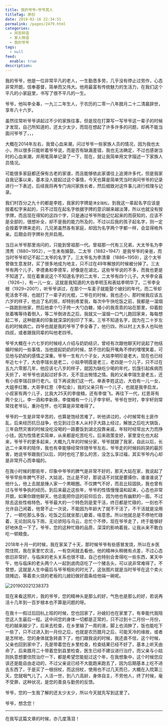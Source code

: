 ```yaml
---
title: 我的爷爷–爷爷其人
titleTag: 原创
date: 2019-02-16 22:34:51
permalink: /pages/2479.html
categories: 
  - 闲言碎语
  - 家人物语
  - 我的爷爷
tags: 
  - null
feed: 
  enable: true
description: 
---
```


我的爷爷，他是一位非常平凡的老人，一生勤恳多劳，几乎没有停止过劳作，心态非常开朗，信奉基督，简单而又伟大。他用最富有传统魅力的生活力，在我们这个平凡的小家庭里，书写了很不平凡的一生。

爷爷，他叫李全春，一九三二年生人，于农历的二零一八年腊月二十二清晨辞世，享年八十六岁。

虽然往常听爷爷讲起过不少的家族往事，但是现在打算写一写爷爷这一辈子的时候才发现，自己所知道的，还太少太少，而现在想起了许多许多的问题，却再不能当面问爷爷了，，，

大概在2014年左右，我曾心血来潮，问过爷爷一些家族人员的情况，因为我也太小，所以很多只能听着爷爷说，而是否有缺漏差错，我也无法确定，不过也感谢当时的心血来潮，并用笔简单记录了一下，现在，就让我简单用文字描述一下家族人员情况。

可能很多家庭都还保有古老的家谱，而且能够依此家谱往上追溯许多代，但是我家自我记事以来，基本没人提起过这个事情，今天也算是简单凭当时询问爷爷的记录进行一下表述，后续我将再专门询问家族长者，然后细致对这件事儿进行梳理与记录。

我们村百分之九十的都是李姓，我家的字牌是`清全瑞松`，到我这一辈起名字应该是按着松字来起的，只不过现在起名字依据字牌的意识越来越淡薄，所以也就没有按字牌，而且现在得知的这四个字，只是通过爷爷所能记忆起来的而获知的，应该不是全部的，很想补全，却不是我的能力所及的，不过以后我的孩子起名字，则一定会按着字牌来走的，几兄弟虽然各有家庭，却因为名字两个字都一样，会显得格外亲。后期会将字牌补充并启用。

当日从爷爷那里询问的，只能到曾祖那一代。曾祖那一代有三兄弟，大太爷名为李清秀（1880~1952），一生未有婚娶。二太爷（1882~1947）是我爷爷的亲爸，而当时爷爷却记不起二太爷的名字了。三太爷名为李清章（1886~1959），这个太爷曾做生意发财，买了很多地成为地主，只不过在49年解放的时候被分掉了。三太爷有两个儿子，李德勇和李德军，好像是在湖北，这些爷爷说的不多，而我也更是不知道了。现在着重说这个不知道名字的二太爷，二太爷有四个儿子。大爷李全喜（1926~），有一儿一女，这就是我知道的大伯李明玉和表姑李明华了。二爷李全根（1929~200?），听爷爷讲过，在那个一车麦子就能娶个媳妇的年代，而二爷却死活舍不得，也就打了一辈子的光棍，二爷在的时候，我也还小，那时候我应该五六岁的样子，他出了名的抠，却特别疼爱我，每次中午快吃饭之前，我都是一溜烟一路跑到他家，然后他拿个勺子挎一大勺白糖，矮小的我乖乖的站在那里，仰着脸张着嘴等待着倒入，等二爷倒进去之后，我就又一溜烟一口气儿跑回家来，每每想起二爷，这种甜美的印象就深深的刻印了下来。三爷不知道名字，因为在二十岁左右的时候病亡。四爷也就是我的爷爷了李全春了，他行四，所以村上大多人也叫他四叔，或者跟我同辈的叫他老四爷。

爷爷大概在十六七岁的时候经人介绍与奶奶结识，曾经有次跟他聊天时说起了他结婚时候的一些事情，当他提起奶奶的时候，禁不住的裂开嘴角不停的嘿嘿笑着，可见他与奶奶的感情之深重。爷爷一生有六个子女，大姑李明珍是老大，现在也已经年近七十了，大伯李瑞长是老二，小姑李明霞是老三，老四是一个儿子，只不过在五九六零那几年，他应该七八岁的样子，就因为缺吃少喝的年代，饥饿引起疾病而夭折了，听爷爷也说起过好多次，无不显出惋惜之情。我的父亲李瑞生是老五，还有小叔李瑞召排行老六。往下再说我们这一代，单表李姓这边，大伯有一儿一女，大姐李红雅，大哥李红恩（李松金），我的父亲只有一个儿子，也就是我李启龙，小叔家有两个儿子，比我大25天的李俊楠，还有李俊飞。再往下一代，红恩哥有两个女儿，李一涵和李新焕，李俊楠有一个儿子李宇轩。爷爷在世时，李宇轩则常常找老爷玩，重孙在怀，也可算是非常难得了。

爷爷的一生是非常辛苦的，也算是饱经苦难了，听他讲过的，小时候常有土匪作乱，后来经历抗日战争，也见到过日本人从村子大路上经过，解放之后吃大锅饭，三年自然灾害的时候没吃没喝的一路要饭到湖北投靠亲戚，年轻时经常出大力而挣小钱，因为性情老实简单，从来都是吃苦吃亏。后来政策变好，家里变化也大起来，爷爷干的更多起来，大概九几年的时候分家，爷爷就跟了我家，自此以后，长达二十来年的陪伴，我也有幸能够经常伴随爷爷左右，爷爷走的时候妈妈哭的最厉害，她说爷爷跟我们以后，同时也吃了那么的苦，没怎么享过福，其实爷爷内心却是非常开心而幸福的。

在我小时候的那些年，印象中爷爷的脾气是非常不好的，那天大姑在家，我说起了爷爷早些年脾气不好，大姑说，岂止是不好，那说话不对就是要揍你，谁谁谁说了他什么，他上去就是捶人家一个黑眼圈。不仅脾气不好，而且比较固执，我也曾有过与爷爷争执的经历。到后来最近这些年，爷爷的性情慢慢温和起来，心态也非常开朗，如果你跟他聊天，他总能把你逗的前仰后合，因为他也有幽默的一面。不过除去这些性格特色，爷爷最大的一个特色则是爱干活，终日都是忙碌的，一刻也不允许自己闲着，他曾不止一次说，不能因为年龄大了就不干活了，不干活就是没用了，一顿吃那么多饭，吃饭之后就坐那儿歇着，啥意思。所以他就总是不停地忙碌着，无论刮风与下雨，无论骄阳与乌云，总忙个不停，现在爷爷走了，终于能够好好地休息一下了。爷爷，您的这种忙碌的品质，深深的影响着我，让我从来不敢白吃一顿粮食。

2018年十月一的时候，我在家呆了十天，那时候爷爷有些感冒发烧，所以在乡医院住院，我在家里忙农活，一有空闲就去看他，他的精神头稍微有点差，不过心态依旧非常好，与临床的老头关系也很不错，自己也特别会舍得吃一些东西，某天中午，他与临床的老头两个人一起到卤肉店吃了一个猪舌头，可以说非常难得了。不曾想，这就是人生中最后与爷爷相处的时光了。这张图片就是当时爷爷在这个卖火烧摊边，等着卖火烧的老板的儿媳妇做好面条给他端一碗呢。

![201902021238373](http://t.eryajf.net/imgs/2021/09/11df06d25e3e67ff.jpg)

现在来看这照片，我的爷爷，您的精神头是那么的好，气色也是那么的好，若说再活十几年到一百岁根本也不算是问题的呀。

在我十一假过后回杭上班的时候，您也回家了，孙媳妇也在家里了，有幸能代我陪您这人生最后一程。这中间您的身体一切都是正常的，只不过到十二月份一月份，吃的越来越少了，后来去检查，在乡里输了一周的液，脚上也消肿了，饭也能吃下一些了，只不过进入到一月份之后，也就是农历腊月之后，可能天冷的缘故，或者是怎样地，您的身体就急转直下了，他们跟我说的时候，我还直不信，这个时候，父亲也回到家中了，先是带着您在乡里检查，检查结果已经不好了，基本上听天由命了，后来腊月二十带着您到县里检查，医生已经不建议进行治疗，而父亲与小姑则执意想要住院治疗一下，都是希望您能挺过这个年，在我想象中，这个时候您应该还是能自由走动的，不过父亲说已经不大能跑来跑去了，因为后期基本上吃不进去东西了，于是买了一根拐杖，而这拐杖，使用也不过几天而已，大概在入院第三天，您就咽气儿了。人活一世，到八六高龄，身体自主，不劳他人，终了时候，毫不受罪，这种状况，是您的善良与勤劳的反馈。

爷爷，您的一生我了解的还太少太少，所以今天就先写到这里了。

爷爷，想念您！

------

在我写这篇文章的时候，亦几度落泪！
